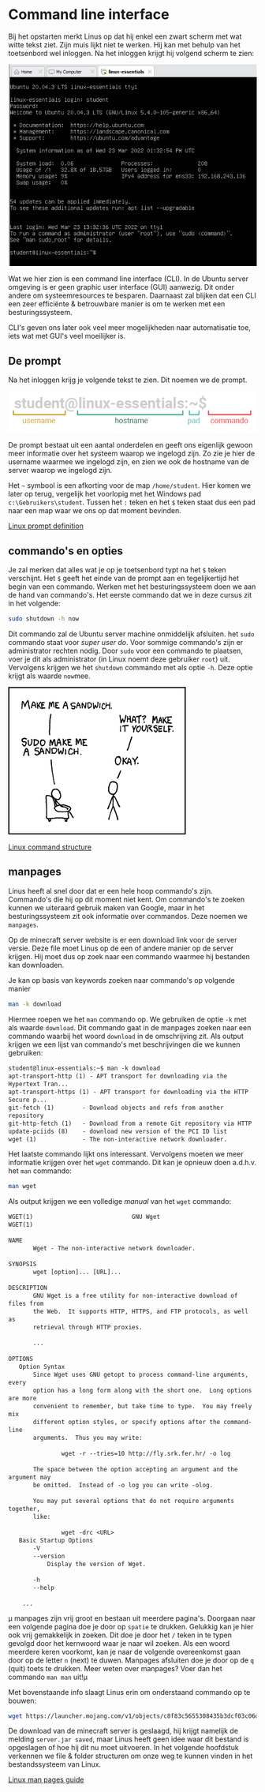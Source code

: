 # Command line interface
Bij het opstarten merkt Linus op dat hij enkel een zwart scherm met wat witte tekst ziet. Zijn muis lijkt niet te werken. Hij kan met behulp van het toetsenbord wel inloggen. Na het inloggen krijgt hij volgend scherm te zien:

![server welcome](../images/03/cli.PNG)

Wat we hier zien is een command line interface (CLI). In de Ubuntu server omgeving is er geen graphic user interface (GUI) aanwezig. Dit onder andere om systeemresources te besparen. Daarnaast zal blijken dat een CLI een zeer efficiënte & betrouwbare manier is om te werken met een besturingssysteem.

CLI's geven ons later ook veel meer mogelijkheden naar automatisatie toe, iets wat met GUI's veel moeilijker is.

## De prompt
Na het inloggen krijg je volgende tekst te zien. Dit noemen we de prompt.

![prompt](../images/03/prompt.png)

De prompt bestaat uit een aantal onderdelen en geeft ons eigenlijk gewoon meer informatie over het systeem waarop we ingelogd zijn. Zo zie je hier de username waarmee we ingelogd zijn, en zien we ook de hostname van de server waarop we ingelogd zijn. 

Het `~` symbool is een afkorting voor de map `/home/student`. Hier komen we later op terug, vergelijk het voorlopig met het Windows pad `c:\Gebruikers\student`. Tussen het `:` teken en het `$` teken staat dus een pad naar een map waar we ons op dat moment bevinden.

<i class="fa-solid fa-earth-europe"></i> [Linux prompt definition](http://www.linfo.org/prompt.html#:~:text=A%20command%20prompt%2C%20also%20referred,terminal%20window%20by%20a%20shell.)

## commando's en opties
Je zal merken dat alles wat je op je toetsenbord typt na het `$` teken verschijnt. Het `$` geeft het einde van de prompt aan en tegelijkertijd het begin van een commando. Werken met het besturingssysteem doen we aan de hand van commando's. Het eerste commando dat we in deze cursus zit in het volgende:
```bash
sudo shutdown -h now
```
Dit commando zal de Ubuntu server machine onmiddelijk afsluiten. het `sudo` commando staat voor *super user do*. Voor sommige commando's zijn er administrator rechten nodig. Door `sudo` voor een commando te plaatsen, voer je dit als administrator (in Linux noemt deze gebruiker `root`) uit. Vervolgens krijgen we het `shutdown` commando met als optie `-h`. Deze optie krijgt als waarde `now`mee.

![sudo](../images/03/sandwich.png)

<i class="fa-solid fa-earth-europe"></i> 
[Linux command structure](https://uofabioinformaticshub.github.io/BASH-Intro/notes/extra_command_syntax.html)

## manpages
Linus heeft al snel door dat er een hele hoop commando's zijn. Commando's die hij op dit moment niet kent. Om commando's te zoeken kunnen we uiteraard gebruik maken van Google, maar in het besturingssysteem zit ook informatie over commandos. Deze noemen we `manpages`.

Op de minecraft server website is er een download link voor de server versie. Deze file moet Linus op de een of andere manier op de server krijgen. Hij moet dus op zoek naar een commando waarmee hij bestanden kan downloaden.

Je kan op basis van keywords zoeken naar commando's op volgende manier
```bash
man -k download
```
Hiermee roepen we het `man` commando op. We gebruiken de optie `-k` met als waarde `download`. Dit commando gaat in de manpages zoeken naar een commando waarbij het woord `download` in de omschrijving zit. Als output krijgen we een lijst van commando's met beschrijvingen die we kunnen gebruiken:

```
student@linux-essentials:~$ man -k download
apt-transport-http (1) - APT transport for downloading via the Hypertext Tran...
apt-transport-https (1) - APT transport for downloading via the HTTP Secure p...
git-fetch (1)        - Download objects and refs from another repository
git-http-fetch (1)   - Download from a remote Git repository via HTTP
update-pciids (8)    - download new version of the PCI ID list
wget (1)             - The non-interactive network downloader.
```

Het laatste commando lijkt ons interessant. Vervolgens moeten we meer informatie krijgen over het `wget` commando. Dit kan je opnieuw doen a.d.h.v. het `man` commando:

```bash
man wget
```
Als output krijgen we een volledige *manual* van het `wget` commando:

```
WGET(1)                            GNU Wget                            WGET(1)

NAME
       Wget - The non-interactive network downloader.

SYNOPSIS
       wget [option]... [URL]...

DESCRIPTION
       GNU Wget is a free utility for non-interactive download of files from
       the Web.  It supports HTTP, HTTPS, and FTP protocols, as well as
       retrieval through HTTP proxies.

       ...

OPTIONS
   Option Syntax
       Since Wget uses GNU getopt to process command-line arguments, every
       option has a long form along with the short one.  Long options are more
       convenient to remember, but take time to type.  You may freely mix
       different option styles, or specify options after the command-line
       arguments.  Thus you may write:

               wget -r --tries=10 http://fly.srk.fer.hr/ -o log

       The space between the option accepting an argument and the argument may
       be omitted.  Instead of -o log you can write -olog.

       You may put several options that do not require arguments together,
       like:

               wget -drc <URL>
   Basic Startup Options
       -V
       --version
           Display the version of Wget.

       -h
       --help
    
    ...

```

µ  <i class="fa-solid fa-circle-info"></i> manpages zijn vrij groot en bestaan uit meerdere pagina's. Doorgaan naar een volgende pagina doe je door op `spatie` te drukken. Gelukkig kan je hier ook vrij gemakkelijk in zoeken. Dit doe je door het `/` teken in te typen gevolgd door het kernwoord waar je naar wil zoeken. Als een woord meerdere keren voorkomt, kan je naar de volgende overeenkomst gaan door op de letter `n` (next) te duwen. Manpages afsluiten doe je door op de `q` (quit) toets te drukken. Meer weten over manpages? Voer dan het commando `man man` uit!µ

Met bovenstaande info slaagt Linus erin om onderstaand commando op te bouwen:
```bash
wget https://launcher.mojang.com/v1/objects/c8f83c5655308435b3dcf03c06d9fe8740a77469/server.jar
```

De download van de minecraft server is geslaagd, hij krijgt namelijk de melding `server.jar saved`, maar Linus heeft geen idee waar dit bestand is opgeslagen of hoe hij dit nu moet uitvoeren. In het volgende hoofdstuk verkennen we file & folder structuren om onze weg te kunnen vinden in het bestandssysteem van Linux.

<i class="fa-solid fa-earth-europe"></i> [Linux man pages guide](https://itsfoss.com/linux-man-page-guide/)